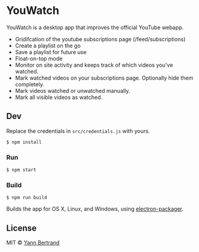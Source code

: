 # YouWatch

YouWatch is a desktop app that improves the official YouTube webapp.

* Gridifcation of the youtube subscriptions page (/feed/subscriptions)
* Create a playlist on the go
* Save a playlist for future use
* Float-on-top mode
* Monitor on site activity and keeps track of which videos you've watched.
* Mark watched videos on your subscriptions page. Optionally hide them completely. 
* Mark videos watched or unwatched manually.
* Mark all visible videos as watched.

## Dev

Replace the credentials in `src/credentials.js` with yours.

```
$ npm install
```

### Run

```
$ npm start
```

### Build

```
$ npm run build
```

Builds the app for OS X, Linux, and Windows, using [electron-packager](https://github.com/maxogden/electron-packager).


## License

MIT © [Yann Bertrand](http://yann-bertrand.fr)
